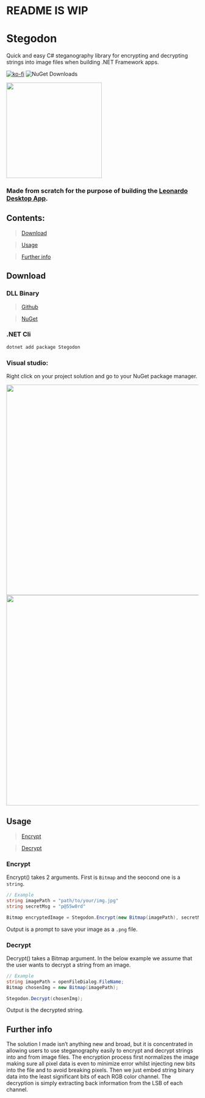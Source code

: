 # README IS WIP
# Stegodon

Quick and easy C# steganography library for encrypting and decrypting strings into image files when building .NET Framework apps.

[![ko-fi](https://ko-fi.com/img/githubbutton_sm.svg)](https://ko-fi.com/C1C3UABOS)
![NuGet Downloads](https://img.shields.io/nuget/dt/Stegodon?style=for-the-badge&logo=c%23&logoColor=%2350FF00&label=INSTALLS&color=%233e9544)



<img src="https://github.com/2alf/Stegodon/assets/113948114/2706e52d-e42b-4eb9-a3a6-54157230de66" width="250"/>



### Made from scratch for the purpose of building the [Leonardo Desktop App](https://github.com/2alf/Leonardo).

## Contents:

>[Download](#download)

>[Usage](#usage)

>[Further info](#further-info)

## Download

### DLL Binary

>[Github](https://github.com/2alf/Stegodon/releases)

>[NuGet](https://www.nuget.org/packages/Stegodon)

### .NET Cli

```bash
dotnet add package Stegodon
```

### Visual studio:

Right click on your project solution and go to your NuGet package manager.


<img src="https://github.com/2alf/Stegodon/assets/113948114/45de3351-2bfd-410a-8925-fc60526538e9" width="550"/>


<img src="https://github.com/2alf/Stegodon/assets/113948114/5ee88f00-b6d2-4921-a9b8-93c425e4c8c9" width="550"/>


## Usage

>[Encrypt](#encrypt)

>[Decrypt](#decrypt)

### Encrypt

Encrypt() takes 2 arguments. First is `Bitmap` and the seocond one is a `string`.
```cs
// Example
string imagePath = "path/to/your/img.jpg"
string secretMsg = "p@55w0rd"

Bitmap encryptedImage = Stegodon.Encrypt(new Bitmap(imagePath), secretMsg);
```

Output is a prompt to save your image as a `.png` file. 

### Decrypt

Decrypt() takes a Bitmap argument.
In the below example we assume that the user wants to decrypt a string from an image. 
```cs
// Example
string imagePath = openFileDialog.FileName;
Bitmap chosenImg = new Bitmap(imagePath);

Stegodon.Decrypt(chosenImg);
```

Output is the decrypted string.

## Further info
The solution I made isn’t anything new and broad, but it is concentrated in allowing users to use steganography easily to encrypt and decrypt strings into and from image files. The encryption process first normalizes the image making sure all pixel data is even to minimize error whilst injecting new bits into the file and to avoid breaking pixels. Then we just embed string binary data into the least significant bits of each RGB color channel. The decryption is simply extracting back information from the LSB of each channel.  
